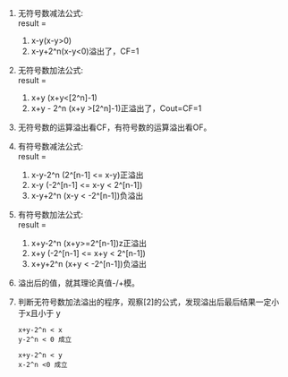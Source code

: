 1. 无符号数减法公式:  
   result =   
   1. x-y(x-y>0)
   2. x-y+2^n(x-y<0)溢出了，CF=1

2. 无符号数加法公式:  
   result =   
   1. x+y (x+y<[2^n]-1)
   2. x+y - 2^n (x+y >[2^n]-1)正溢出了，Cout=CF=1

3. 无符号数的运算溢出看CF，有符号数的运算溢出看OF。

4. 有符号数减法公式:   
   result =   
   1. x-y-2^n (2^[n-1] <= x-y)正溢出
   2. x-y     (-2^[n-1] <= x-y < 2^[n-1])
   3. x-y+2^n (x-y < -2^[n-1])负溢出
5. 有符号数加法公式:  
   result =   
   1. x+y-2^n (x+y>=2^[n-1])z正溢出
   2. x+y (-2^[n-1] <= x+y < 2^[n-1])
   3. x+y+2^n  (x+y < -2^[n-1])负溢出

6. 溢出后的值，就其理论真值-/+模。

7. 判断无符号数加法溢出的程序，观察[2]的公式，发现溢出后最后结果一定小于x且小于
   y

   ```
   x+y-2^n < x
   y-2^n < 0 成立 
   
   x+y-2^n < y
   x-2^n <0 成立  
   ```
   <script src="https://gist.github.com/SteveLauC/1beb36ea0f2509f6fbb8d521493b7efa.js"></script>
